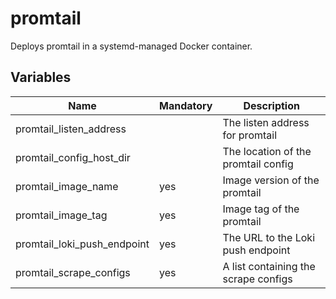 # promtail

Deploys promtail in a systemd-managed Docker container.

## Variables

| Name                        | Mandatory | Description                          |
|-----------------------------|-----------|--------------------------------------|
| promtail_listen_address     |           | The listen address for promtail      |
| promtail_config_host_dir    |           | The location of the promtail config  |
| promtail_image_name         | yes       | Image version of the promtail        |
| promtail_image_tag          | yes       | Image tag of the promtail            |
| promtail_loki_push_endpoint | yes       | The URL to the Loki push endpoint    |
| promtail_scrape_configs     | yes       | A list containing the scrape configs |
